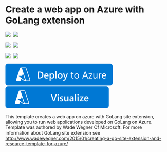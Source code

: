 # Create a web app on Azure with GoLang extension

<IMG SRC="https://azurequickstartsservice.blob.core.windows.net/badges/101-webapp-with-golang/PublicLastTestDate.svg" />&nbsp;
<IMG SRC="https://azurequickstartsservice.blob.core.windows.net/badges/101-webapp-with-golang/PublicDeployment.svg" />&nbsp;

<IMG SRC="https://azurequickstartsservice.blob.core.windows.net/badges/101-webapp-with-golang/FairfaxLastTestDate.svg" />&nbsp;
<IMG SRC="https://azurequickstartsservice.blob.core.windows.net/badges/101-webapp-with-golang/FairfaxDeployment.svg" />&nbsp;

<IMG SRC="https://azurequickstartsservice.blob.core.windows.net/badges/101-webapp-with-golang/BestPracticeResult.svg" />&nbsp;
<IMG SRC="https://azurequickstartsservice.blob.core.windows.net/badges/101-webapp-with-golang/CredScanResult.svg" />&nbsp;

<a href="https://portal.azure.com/#create/Microsoft.Template/uri/https%3A%2F%2Fraw.githubusercontent.com%2FAzure%2Fazure-quickstart-templates%2Fmaster%2F101-webapp-with-golang%2Fazuredeploy.json" target="_blank">
    <img src="https://raw.githubusercontent.com/Azure/azure-quickstart-templates/master/1-CONTRIBUTION-GUIDE/images/deploytoazure.svg"/>
</a>
<a href="http://armviz.io/#/?load=https%3A%2F%2Fraw.githubusercontent.com%2FAzure%2Fazure-quickstart-templates%2Fmaster%2F101-webapp-with-golang%2Fazuredeploy.json" target="_blank">
    <img src="https://raw.githubusercontent.com/Azure/azure-quickstart-templates/master/1-CONTRIBUTION-GUIDE/images/visualizebutton.svg"/>
</a>

This template creates a web app on azure with GoLang site extension, allowing you to run web applications developed on GoLang on Azure. Template was authored by Wade Wegner Of Microsoft. For more information about GoLang site extension see http://www.wadewegner.com/2015/01/creating-a-go-site-extension-and-resource-template-for-azure/

